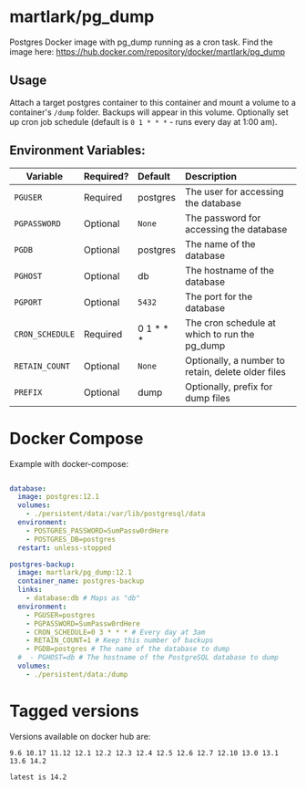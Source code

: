 martlark/pg_dump
================

Postgres Docker image with pg_dump running as a cron task. Find the image
here: https://hub.docker.com/repository/docker/martlark/pg_dump

## Usage

Attach a target postgres container to this container and mount a volume
to a container's `/dump` folder. Backups will appear in this volume.
Optionally set up cron job schedule (default is `0 1 * * *` - runs every day at 1:00 am).

## Environment Variables:

| Variable        | Required? | Default   | Description                                        |
|-----------------|:----------|:----------|:---------------------------------------------------|
| `PGUSER`        | Required  | postgres  | The user for accessing the database                |
| `PGPASSWORD`    | Optional  | `None`    | The password for accessing the database            |
| `PGDB`          | Optional  | postgres  | The name of the database                           |
| `PGHOST`        | Optional  | db        | The hostname of the database                       |
| `PGPORT`        | Optional  | `5432`    | The port for the database                          |
| `CRON_SCHEDULE` | Required  | 0 1 * * * | The cron schedule at which to run the pg_dump      |
| `RETAIN_COUNT`  | Optional  | `None`    | Optionally, a number to retain, delete older files |
| `PREFIX`        | Optional  | dump      | Optionally, prefix for dump files                  |

Docker Compose
==============

Example with docker-compose:

```yaml

database:
  image: postgres:12.1
  volumes:
    - ./persistent/data:/var/lib/postgresql/data
  environment:
    - POSTGRES_PASSWORD=SumPassw0rdHere
    - POSTGRES_DB=postgres
  restart: unless-stopped

postgres-backup:
  image: martlark/pg_dump:12.1
  container_name: postgres-backup
  links:
    - database:db # Maps as "db"
  environment:
    - PGUSER=postgres
    - PGPASSWORD=SumPassw0rdHere
    - CRON_SCHEDULE=0 3 * * * # Every day at 3am
    - RETAIN_COUNT=1 # Keep this number of backups
    - PGDB=postgres # The name of the database to dump 
  #  - PGHOST=db # The hostname of the PostgreSQL database to dump
  volumes:
    - ./persistent/data:/dump

```

Tagged versions
===============

Versions available on docker hub are:

    9.6 10.17 11.12 12.1 12.2 12.3 12.4 12.5 12.6 12.7 12.10 13.0 13.1 13.6 14.2
	
    latest is 14.2

